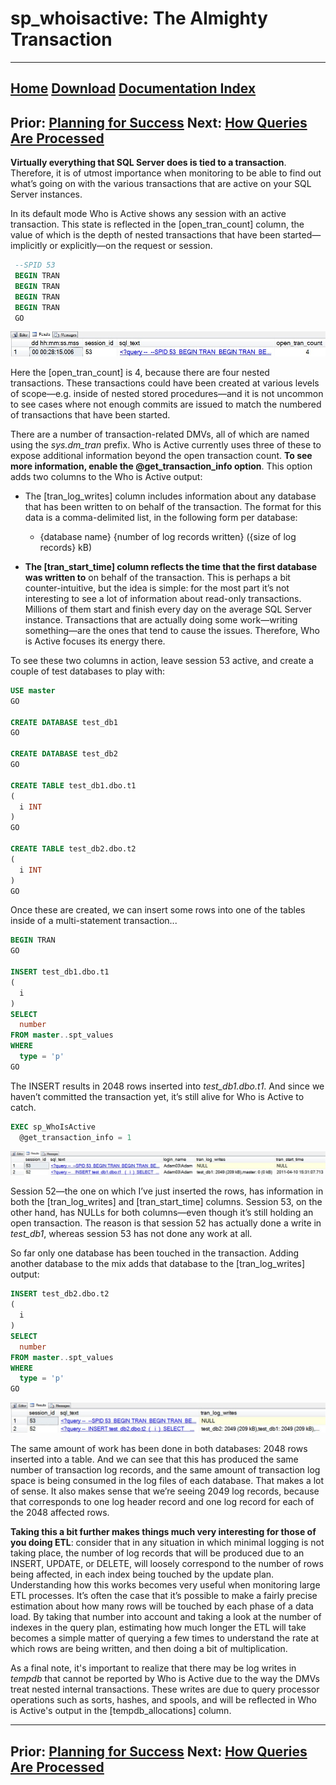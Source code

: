 # sp_whoisactive: The Almighty Transaction

------
[Home](https://github.com/amachanic/sp_whoisactive)	[Download](https://github.com/amachanic/sp_whoisactive/archive/master.zip)	[Documentation Index](ReadMe.md)
------
Prior: [Planning for Success](11_planning.md)	Next: [How Queries Are Processed](13_queries.md)
------

**Virtually everything that SQL Server does is tied to a transaction**. Therefore, it is of utmost importance when monitoring to be able to find out what’s going on with the various transactions that are active on your SQL Server instances.

In its default mode Who is Active shows any session with an active transaction. This state is reflected in the [open_tran_count] column, the value of which is the depth of nested transactions that have been started—implicitly or explicitly—on the request or session.

```sql
 --SPID 53
 BEGIN TRAN
 BEGIN TRAN
 BEGIN TRAN
 BEGIN TRAN
 GO
```

![F12_01_open_tran_count](image/F12_01_open_tran_count.jpg)

Here the [open_tran_count] is 4, because there are four nested transactions. These transactions could have been created at various levels of scope—e.g. inside of nested stored procedures—and it is not uncommon to see cases where not enough commits are issued to match the numbered of transactions that have been started.

There are a number of transaction-related DMVs, all of which are named using the *sys.dm_tran* prefix. Who is Active currently uses three of these to expose additional information beyond the open transaction count. **To see more information, enable the @get_transaction_info option**. This option adds two columns to the Who is Active output:

- The [tran_log_writes] column includes information about any database that has been written to
on behalf of the transaction. The format for this data is a comma-delimited list, in the following form per database:
    - {database name} {number of log records written} ({size of log records} kB)

- **The [tran_start_time] column reflects the time that the first database was written to** on behalf of the transaction. This is perhaps a bit counter-intuitive, but the idea is simple: for the most part it’s not interesting to see a lot of information about read-only transactions. Millions of them start and finish every day on the average SQL Server instance. Transactions that are actually doing some work—writing something—are the ones that tend to cause the issues. Therefore, Who is Active focuses its energy there.

To see these two columns in action, leave session 53 active, and create a couple of test databases to play with:

```sql
USE master
GO

CREATE DATABASE test_db1
GO

CREATE DATABASE test_db2
GO

CREATE TABLE test_db1.dbo.t1
(
  i INT
)
GO

CREATE TABLE test_db2.dbo.t2
(
  i INT
)
GO
```

Once these are created, we can insert some rows into one of the tables inside of a multi-statement transaction...

```sql
BEGIN TRAN
GO

INSERT test_db1.dbo.t1
(
  i
)
SELECT
  number
FROM master..spt_values
WHERE
  type = 'p'
GO
```

The INSERT results in 2048 rows inserted into *test_db1.dbo.t1*. And since we haven’t committed the transaction yet, it’s still alive for Who is Active to catch.

```sql
EXEC sp_WhoIsActive
  @get_transaction_info = 1
```

![F12_02_start_time](image/F12_02_start_time.jpg)

Session 52—the one on which I’ve just inserted the rows, has information in both the [tran_log_writes] and [tran_start_time] columns. Session 53, on the other hand, has NULLs for both columns—even though it’s still holding an open transaction. The reason is that session 52 has actually done a write in *test_db1*, whereas session 53 has not done any work at all.

So far only one database has been touched in the transaction. Adding another database to the mix adds that database to the [tran_log_writes] output:

```sql
INSERT test_db2.dbo.t2
(
  i
)
SELECT
  number
FROM master..spt_values
WHERE
  type = 'p'
GO
```

![F12_02_two_dbs](image/F12_02_two_dbs.jpg)

The same amount of work has been done in both databases: 2048 rows inserted into a table. And we can see that this has produced the same number of transaction log records, and the same amount of transaction log space is being consumed in the log files of each database. That makes a lot of sense. It also makes sense that we’re seeing 2049 log records, because that corresponds to one log header record and one log record for each of the 2048 affected rows.

**Taking this a bit further makes things much very interesting for those of you doing ETL**: consider that in any situation in which minimal logging is not taking place, the number of log records that will be produced due to an INSERT, UPDATE, or DELETE, will loosely correspond to the number of rows being affected, in each index being touched by the update plan. Understanding how this works becomes very useful when monitoring large ETL processes. It’s often the case that it’s possible to make a fairly precise estimation about how many rows will be touched by each phase of a data load. By taking that number into account and taking a look at the number of indexes in the query plan, estimating how much longer the ETL will take becomes a simple matter of querying a few times to understand the rate at which rows are being written, and then doing a bit of multiplication.

As a final note, it's important to realize that there may be log writes in *tempdb* that cannot be reported by Who is Active due to the way the DMVs treat nested internal transactions. These writes are due to query processor operations such as sorts, hashes, and spools, and will be reflected in Who is Active's output in the [tempdb_allocations] column.

------
Prior: [Planning for Success](11_planning.md)	Next: [How Queries Are Processed](13_queries.md)
------
